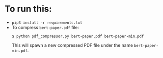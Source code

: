 # To run this:
- `pip3 install -r requirements.txt`
- To compress `bert-paper.pdf` file:
    ```
    $ python pdf_compressor.py bert-paper.pdf bert-paper-min.pdf
    ```
    This will spawn a new compressed PDF file under the name `bert-paper-min.pdf`.
